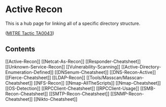 # Active Recon 
This is a hub page for linking all of a specific directory structure.

([MITRE Tactic TA0043](https://attack.mitre.org/tactics/TA0001/))

## Contents

[[Active-Recon]]
[[Netcat-As-Recon]]
[[Responder-Cheatsheet]]
[[Unknown-Service-Recon]]
[[Vulnerability-Scanning]]
[[Active-Directory-Enumeration-Defined]]
[[DNSenum-Cheatsheet]]
[[DNS-Recon-Active]]
[[Fierce-Cheatsheet]]
[[LDAP-Recon]]
[[Tools/Masscan/Masscan-Cheatsheet]]
[[NFS-Recon]]
[[Nmap-AllTheScripts]]
[[Nmap-Cheatsheet]]
[[OS-Detection]]
[[RPCClient-Cheatsheet]]
[[RPCClient-Usage]]
[[SMB-Recon-Cheatsheet]]
[[SMTP-Recon-Cheatsheet]]
[[SNMP-Recon-Cheatsheet]]
[[Nikto-Cheatsheet]]
